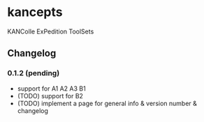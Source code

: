 # kancepts

KANColle ExPedition ToolSets

## Changelog

### 0.1.2 (pending)

- support for A1 A2 A3 B1
- (TODO) support for B2
- (TODO) implement a page for general info & version number & changelog
